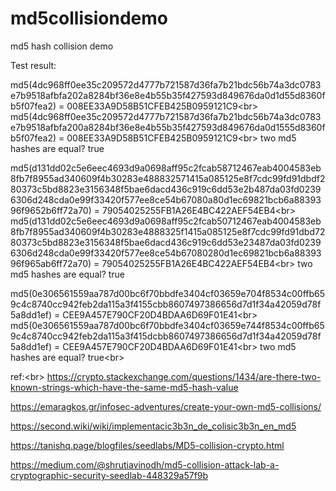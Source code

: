 # md5collisiondemo
md5 hash collision demo

Test result:

md5(4dc968ff0ee35c209572d4777b721587d36fa7b21bdc56b74a3dc0783e7b9518afbfa202a8284bf36e8e4b55b35f427593d849676da0d1d55d8360fb5f07fea2) = 008EE33A9D58B51CFEB425B0959121C9<br\>
md5(4dc968ff0ee35c209572d4777b721587d36fa7b21bdc56b74a3dc0783e7b9518afbfa200a8284bf36e8e4b55b35f427593d849676da0d1555d8360fb5f07fea2) = 008EE33A9D58B51CFEB425B0959121C9<br\>
two md5 hashes are equal? true

md5(d131dd02c5e6eec4693d9a0698aff95c2fcab58712467eab4004583eb8fb7f8955ad340609f4b30283e488832571415a085125e8f7cdc99fd91dbdf280373c5bd8823e3156348f5bae6dacd436c919c6dd53e2b487da03fd02396306d248cda0e99f33420f577ee8ce54b67080a80d1ec69821bcb6a8839396f9652b6ff72a70) = 79054025255FB1A26E4BC422AEF54EB4<br\>
md5(d131dd02c5e6eec4693d9a0698aff95c2fcab50712467eab4004583eb8fb7f8955ad340609f4b30283e4888325f1415a085125e8f7cdc99fd91dbd7280373c5bd8823e3156348f5bae6dacd436c919c6dd53e23487da03fd02396306d248cda0e99f33420f577ee8ce54b67080280d1ec69821bcb6a8839396f965ab6ff72a70) = 79054025255FB1A26E4BC422AEF54EB4<br\>
two md5 hashes are equal? true

md5(0e306561559aa787d00bc6f70bbdfe3404cf03659e704f8534c00ffb659c4c8740cc942feb2da115a3f4155cbb8607497386656d7d1f34a42059d78f5a8dd1ef) = CEE9A457E790CF20D4BDAA6D69F01E41<br\>
md5(0e306561559aa787d00bc6f70bbdfe3404cf03659e744f8534c00ffb659c4c8740cc942feb2da115a3f415dcbb8607497386656d7d1f34a42059d78f5a8dd1ef) = CEE9A457E790CF20D4BDAA6D69F01E41<br\>
two md5 hashes are equal? true<br\>

ref:<br\>
https://crypto.stackexchange.com/questions/1434/are-there-two-known-strings-which-have-the-same-md5-hash-value

https://emaragkos.gr/infosec-adventures/create-your-own-md5-collisions/

https://second.wiki/wiki/implementacic3b3n_de_colisic3b3n_en_md5

https://tanishq.page/blogfiles/seedlabs/MD5-collision-crypto.html

https://medium.com/@shrutiavinodh/md5-collision-attack-lab-a-cryptographic-security-seedlab-448329a57f9b
